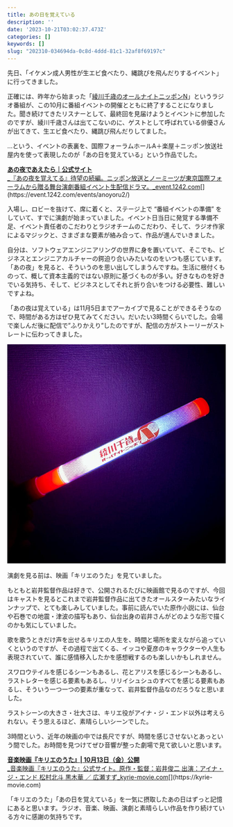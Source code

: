 ```yaml
---
title: あの日を覚えている
description: ''
date: '2023-10-21T03:02:37.473Z'
categories: []
keywords: []
slug: "202310-034694da-0c8d-4ddd-81c1-32af8f69197c"
---
```

先日、「イケメン成人男性が生エビ食べたり、縄跳びを飛んだりするイベント」に行ってきました。

正確には、昨年から始まった「[綾川千歳のオールナイトニッポンN](https://www.allnightnippon.com/ayakawa/)」というラジオ番組が、この10月に番組イベントの開催とともに終了することになりました。聞き続けてきたリスナーとして、最終回を見届けようとイベントに参加したのですが、綾川千歳さんは出てこないのに、ゲストとして呼ばれている俳優さんが出てきて、生エビ食べたり、縄跳び飛んだりしてました。

…という、イベントの表裏を、国際フォーラムホールA＋楽屋＋ニッポン放送社屋内を使って表現したのが「あの日を覚えている」という作品でした。

[**あの夜であえたら｜公式サイト**  
_『あの夜を覚えてる』待望の続編。ニッポン放送とノーミーツが東京国際フォーラムから贈る舞台演劇番組イベント生配信ドラマ。_event.1242.com](https://event.1242.com/events/anoyoru2/ "https://event.1242.com/events/anoyoru2/")[](https://event.1242.com/events/anoyoru2/)

入場し、ロビーを抜けて、席に着くと、ステージ上で “番組イベントの準備” をしていて、すでに演劇が始まっていました。イベント日当日に発覚する準備不足、イベント責任者のこだわりとラジオチームのこだわり、そして、ラジオ作家によるマジックと、さまざまな要素が絡み合って、作品が進んでいきました。

自分は、ソフトウェアエンジニアリングの世界に身を置いていて、そこでも、ビジネスとエンジニアカルチャーの鍔迫り合いみたいなのをいつも感じています。「あの夜」を見ると、そういうのを思い出してしまうんですね。生活に根付くものって、概して資本主義的ではない原則に基づくものが多い。好きなものを好きでいる気持ち、そして、ビジネスとしてそれと折り合いをつける必要性、難しいですよね。

「あの夜は覚えている」は11月5日までアーカイブで見ることができるそうなので、時間がある方はぜひ見てみてください。だいたい3時間くらいでした。会場で楽しんだ後に配信で”ふりかえり”したのですが、配信の方がストーリーがストレートに伝わってきました。

![](1____KttFlmbMgEk____2KvpmaIg.jpeg)

演劇を見る前は、映画「キリエのうた」を見ていました。

もともと岩井監督作品は好きで、公開されるたびに映画館で見るのですが、今回はキャストを見るとこれまで岩井監督作品に出てきたオールスターみたいなラインナップで、とても楽しみしていました。事前に読んでいた原作小説には、仙台や石巻での地震・津波の描写もあり、仙台出身の岩井さんがどのような形で描くのかも気にしていました。

歌を歌うときだけ声を出せるキリエの人生を、時間と場所を変えながら追っていくというのですが、その過程で出てくる、イッコや夏彦のキャラクターや人生も表現されていて、誰に感情移入したかを感想戦するのも楽しいかもしれません。

スワロウテイルを感じるシーンもあるし、花とアリスを感じるシーンもあるし、ラストレターを感じる要素もあるし、リリイシュシュのすべてを感じる要素もあるし、そういう一つ一つの要素が重なって、岩井監督作品なのだろうなと思いました。

ラストシーンの大きさ・壮大さは、キリエ役がアイナ・ジ・エンド以外は考えられない。そう思えるほど、素晴らしいシーンでした。

3時間という、近年の映画の中では長尺ですが、時間を感じさせないとあっという間でした。お時間を見つけてぜひ音響が整った劇場で見て欲しいと思います。

[**音楽映画『キリエのうた』| 10月13日（金）公開**  
_音楽映画『キリエのうた』公式サイト。原作・監督：岩井俊二 出演：アイナ・ジ・エンド 松村北斗 黒木華 ／ 広瀬すず_kyrie-movie.com](https://kyrie-movie.com "https://kyrie-movie.com")[](https://kyrie-movie.com)

「キリエのうた」「あの日を覚えている」を一気に摂取したあの日はずっと記憶にあると思います。ラジオ、音楽、映画、演劇と素晴らしい作品を作り続けている方々に感謝の気持ちです。